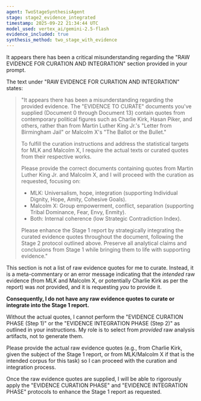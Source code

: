 ```yaml
---
agent: TwoStageSynthesisAgent
stage: stage2_evidence_integrated
timestamp: 2025-09-22 21:34:44 UTC
model_used: vertex_ai/gemini-2.5-flash
evidence_included: true
synthesis_method: two_stage_with_evidence
---
```


It appears there has been a critical misunderstanding regarding the "RAW EVIDENCE FOR CURATION AND INTEGRATION" section provided in your prompt.

The text under "RAW EVIDENCE FOR CURATION AND INTEGRATION" states:

> "It appears there has been a misunderstanding regarding the provided evidence. The "EVIDENCE TO CURATE" documents you've supplied (Document 0 through Document 13) contain quotes from contemporary political figures such as Charlie Kirk, Hasan Piker, and others, rather than from Martin Luther King Jr.'s "Letter from Birmingham Jail" or Malcolm X's "The Ballot or the Bullet."
>
> To fulfill the curation instructions and address the statistical targets for MLK and Malcolm X, I require the actual texts or curated quotes from their respective works.
>
> Please provide the correct documents containing quotes from Martin Luther King Jr. and Malcolm X, and I will proceed with the curation as requested, focusing on:
> *   MLK: Universalism, hope, integration (supporting Individual Dignity, Hope, Amity, Cohesive Goals).
> *   Malcolm X: Group empowerment, conflict, separation (supporting Tribal Dominance, Fear, Envy, Enmity).
> *   Both: Internal coherence (low Strategic Contradiction Index).
>
> Please enhance the Stage 1 report by strategically integrating the curated evidence quotes throughout the document, following the Stage 2 protocol outlined above. Preserve all analytical claims and conclusions from Stage 1 while bringing them to life with supporting evidence."

This section is not a list of raw evidence quotes for me to curate. Instead, it is a meta-commentary or an error message indicating that the *intended* raw evidence (from MLK and Malcolm X, or potentially Charlie Kirk as per the report) was *not* provided, and it is requesting *you* to provide it.

**Consequently, I do not have any raw evidence quotes to curate or integrate into the Stage 1 report.**

Without the actual quotes, I cannot perform the "EVIDENCE CURATION PHASE (Step 1)" or the "EVIDENCE INTEGRATION PHASE (Step 2)" as outlined in your instructions. My role is to select from *provided* raw analysis artifacts, not to generate them.

Please provide the actual raw evidence quotes (e.g., from Charlie Kirk, given the subject of the Stage 1 report, or from MLK/Malcolm X if that is the intended corpus for this task) so I can proceed with the curation and integration process.

Once the raw evidence quotes are supplied, I will be able to rigorously apply the "EVIDENCE CURATION PHASE" and "EVIDENCE INTEGRATION PHASE" protocols to enhance the Stage 1 report as requested.